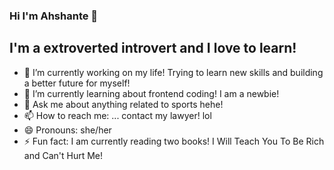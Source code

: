 ### Hi I'm Ahshante 👋

## I'm a extroverted introvert and I love to learn!

- 🔭 I’m currently working on my life! Trying to learn new skills and building a better future for myself!
- 🌱 I’m currently learning about frontend coding! I am a newbie!
- 💬 Ask me about anything related to sports hehe!
- 📫 How to reach me: ... contact my lawyer! lol
- 😄 Pronouns: she/her
- ⚡ Fun fact: I am currently reading two books! I Will Teach You To Be Rich and Can't Hurt Me!
